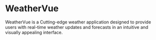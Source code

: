 # WeatherVue
WeatherVue is a Cutting-edge weather application designed to provide users with real-time weather updates and forecasts in an intuitive and visually appealing interface.
